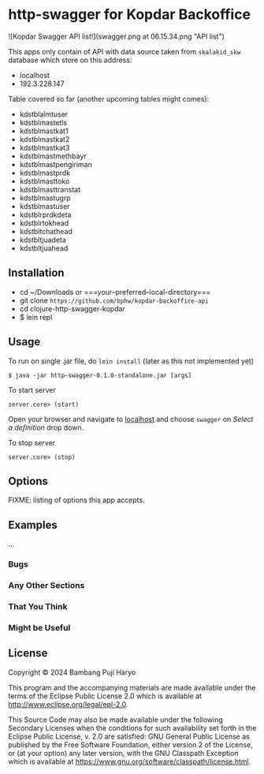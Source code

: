 # http-swagger for Kopdar Backoffice

![Kopdar Swagger API list!](swagger.png at 06.15.34.png "API list")

This apps only contain of API with data source taken from `skalakid_skw` database which store on this address:

- localhost
- 192.3.228.147

Table covered so far (another upcoming tables might comes):

- kdstblalmtuser
- kdstblmastetls
- kdstblmastkat1
- kdstblmastkat2
- kdstblmastkat3
- kdstblmastmethbayr
- kdstblmastpengiriman
- kdstblmastprdk
- kdstblmasttoko
- kdstblmasttranstat
- kdstblmastugrp
- kdstblmastuser
- kdstblrprdkdeta
- kdstblrtokhead
- kdstbltchathead
- kdstbltjuadeta
- kdstbltjuahead

## Installation

- cd ~/Downloads or ===your–preferred–local-directory===
- git clone `https://github.com/bphw/kopdar-backoffice-api`
- cd clojure-http-swagger-kopdar
- $ lein repl

## Usage

To run on single .jar file, do `lein install` (later as this not implemented yet)

    $ java -jar http-swagger-0.1.0-standalone.jar [args]

To start server

    server.core> (start)

Open your browser and navigate to [localhost](http://192.3.228.147:3000/index.html) and choose `swagger` on _Select a definition_ drop down.

To stop server

    server.core> (stop)

## Options

FIXME: listing of options this app accepts.

## Examples

...

### Bugs

### Any Other Sections

### That You Think

### Might be Useful

## License

Copyright © 2024 Bambang Puji Haryo

This program and the accompanying materials are made available under the
terms of the Eclipse Public License 2.0 which is available at
http://www.eclipse.org/legal/epl-2.0.

This Source Code may also be made available under the following Secondary
Licenses when the conditions for such availability set forth in the Eclipse
Public License, v. 2.0 are satisfied: GNU General Public License as published by
the Free Software Foundation, either version 2 of the License, or (at your
option) any later version, with the GNU Classpath Exception which is available
at https://www.gnu.org/software/classpath/license.html.
